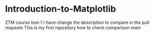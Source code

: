 # Introduction-to-Matplotlib
ZTM course
test-1
I have change the description to compare in the pull requests
This is my first repository
how to check comparison
main
